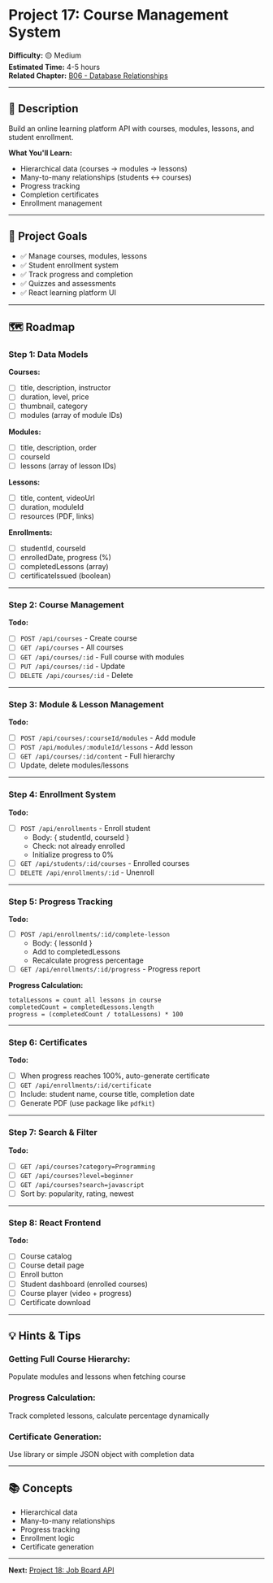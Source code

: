 # Project 17: Course Management System

**Difficulty:** 🟡 Medium  
**Estimated Time:** 4-5 hours  
**Related Chapter:** [B06 - Database Relationships](../chapters/B06_DATABASE_RELATIONSHIPS.md)

---

## 📝 Description

Build an online learning platform API with courses, modules, lessons, and student enrollment.

**What You'll Learn:**
- Hierarchical data (courses → modules → lessons)
- Many-to-many relationships (students ↔ courses)
- Progress tracking
- Completion certificates
- Enrollment management

---

## 🎯 Project Goals

- ✅ Manage courses, modules, lessons
- ✅ Student enrollment system
- ✅ Track progress and completion
- ✅ Quizzes and assessments
- ✅ React learning platform UI

---

## 🗺️ Roadmap

### Step 1: Data Models

**Courses:**
- [ ] title, description, instructor
- [ ] duration, level, price
- [ ] thumbnail, category
- [ ] modules (array of module IDs)

**Modules:**
- [ ] title, description, order
- [ ] courseId
- [ ] lessons (array of lesson IDs)

**Lessons:**
- [ ] title, content, videoUrl
- [ ] duration, moduleId
- [ ] resources (PDF, links)

**Enrollments:**
- [ ] studentId, courseId
- [ ] enrolledDate, progress (%)
- [ ] completedLessons (array)
- [ ] certificateIssued (boolean)

---

### Step 2: Course Management
**Todo:**
- [ ] `POST /api/courses` - Create course
- [ ] `GET /api/courses` - All courses
- [ ] `GET /api/courses/:id` - Full course with modules
- [ ] `PUT /api/courses/:id` - Update
- [ ] `DELETE /api/courses/:id` - Delete

---

### Step 3: Module & Lesson Management
**Todo:**
- [ ] `POST /api/courses/:courseId/modules` - Add module
- [ ] `POST /api/modules/:moduleId/lessons` - Add lesson
- [ ] `GET /api/courses/:id/content` - Full hierarchy
- [ ] Update, delete modules/lessons

---

### Step 4: Enrollment System
**Todo:**
- [ ] `POST /api/enrollments` - Enroll student
  - Body: { studentId, courseId }
  - Check: not already enrolled
  - Initialize progress to 0%
- [ ] `GET /api/students/:id/courses` - Enrolled courses
- [ ] `DELETE /api/enrollments/:id` - Unenroll

---

### Step 5: Progress Tracking
**Todo:**
- [ ] `POST /api/enrollments/:id/complete-lesson`
  - Body: { lessonId }
  - Add to completedLessons
  - Recalculate progress percentage
- [ ] `GET /api/enrollments/:id/progress` - Progress report

**Progress Calculation:**
```
totalLessons = count all lessons in course
completedCount = completedLessons.length
progress = (completedCount / totalLessons) * 100
```

---

### Step 6: Certificates
**Todo:**
- [ ] When progress reaches 100%, auto-generate certificate
- [ ] `GET /api/enrollments/:id/certificate`
- [ ] Include: student name, course title, completion date
- [ ] Generate PDF (use package like `pdfkit`)

---

### Step 7: Search & Filter
**Todo:**
- [ ] `GET /api/courses?category=Programming`
- [ ] `GET /api/courses?level=beginner`
- [ ] `GET /api/courses?search=javascript`
- [ ] Sort by: popularity, rating, newest

---

### Step 8: React Frontend
**Todo:**
- [ ] Course catalog
- [ ] Course detail page
- [ ] Enroll button
- [ ] Student dashboard (enrolled courses)
- [ ] Course player (video + progress)
- [ ] Certificate download

---

## 💡 Hints & Tips

### Getting Full Course Hierarchy:
Populate modules and lessons when fetching course

### Progress Calculation:
Track completed lessons, calculate percentage dynamically

### Certificate Generation:
Use library or simple JSON object with completion data

---

## 📚 Concepts

- Hierarchical data
- Many-to-many relationships
- Progress tracking
- Enrollment logic
- Certificate generation

---

**Next:** [Project 18: Job Board API](18-job-board.md)
